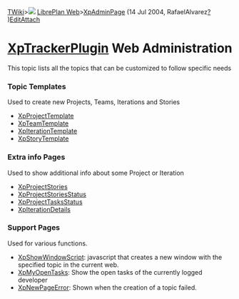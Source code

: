 [TWiki](/twiki/Main/WebHome)&gt;![](/twiki/TWiki/TWikiDocGraphics/web-bg-small.gif) [LibrePlan Web](/twiki/LibrePlan/WebHome)&gt;[XpAdminPage](http://wiki.libreplan-enterprise.com/twiki/LibrePlan/XpAdminPage "Topic revision: 2 (14 Jul 2004 - 03:40:48)") (14 Jul 2004, RafaelAlvarez[?](/twiki/bin/edit/Main/RafaelAlvarez?topicparent=LibrePlan.XpAdminPage "Create this topic") )[Edit](http://wiki.libreplan-enterprise.com/twiki/bin/edit/LibrePlan/XpAdminPage?t=1520337974 "Edit this topic text")[Attach](/twiki/bin/attach/LibrePlan/XpAdminPage "Attach an image or document to this topic")

 [XpTrackerPlugin](/twiki/TWiki/XpTrackerPlugin) Web Administration
===============================================================================================================================

This topic lists all the topics that can be customized to follow specific needs

###  Topic Templates

Used to create new Projects, Teams, Iterations and Stories

-   [XpProjectTemplate](/twiki/LibrePlan/XpProjectTemplate)
-   [XpTeamTemplate](/twiki/LibrePlan/XpTeamTemplate)
-   [XpIterationTemplate](/twiki/LibrePlan/XpIterationTemplate)
-   [XpStoryTemplate](/twiki/LibrePlan/XpStoryTemplate)

###  Extra info Pages

Used to show additional info about some Project or Iteration

-   [XpProjectStories](/twiki/LibrePlan/XpProjectStories)
-   [XpProjectStoriesStatus](/twiki/LibrePlan/XpProjectStoriesStatus)
-   [XpProjectTasksStatus](/twiki/LibrePlan/XpProjectTasksStatus)
-   [XpIterationDetails](/twiki/LibrePlan/XpIterationDetails)

###  Support Pages

Used for various functions.

-   [XpShowWindowScript](/twiki/LibrePlan/XpShowWindowScript): javascript that creates a new window with the specified topic in the current web.
-   [XpMyOpenTasks](/twiki/LibrePlan/XpMyOpenTasks): Show the open tasks of the currently logged developer
-   [XpNewPageError](/twiki/LibrePlan/XpNewPageError): Shown when the creation of a topic failed.

